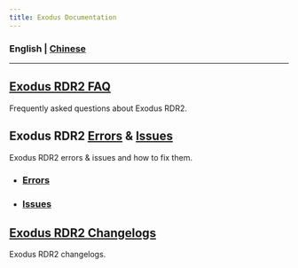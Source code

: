 ```yaml
---
title: Exodus Documentation
---
```

### English | [Chinese](/CN/)
---
<!--
## [Exodus RDR2 Feature List](Documentation/FeatureList.md)
A complete list of all current Exodus RDR2 features.
-->

## [Exodus RDR2 FAQ](Documentation/FAQ.md)
Frequently asked questions about Exodus RDR2.

## Exodus RDR2 [Errors](Documentation/Errors.md) & [Issues](Documentation/Issues.md)
Exodus RDR2 errors & issues and how to fix them.
- ### [Errors](Documentation/Errors.md)
- ### [Issues](Documentation/Issues.md)

## [Exodus RDR2 Changelogs](Documentation/Changelogs.md)
Exodus RDR2 changelogs.

